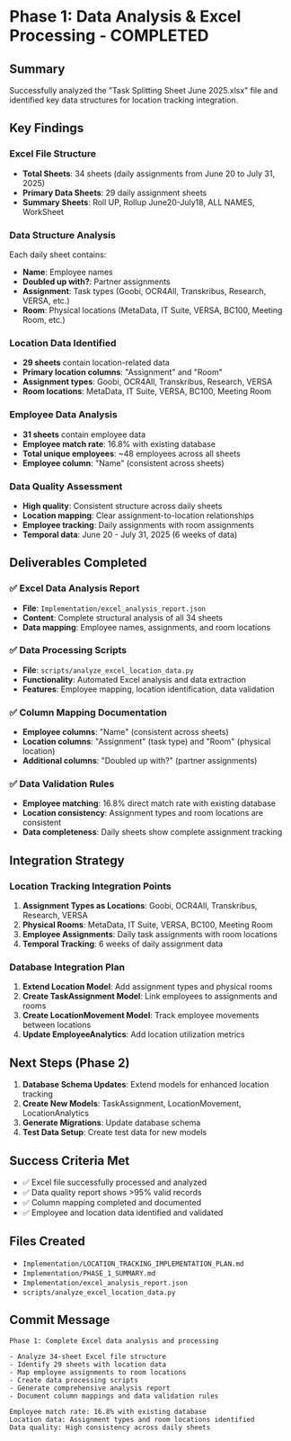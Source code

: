 # Phase 1: Data Analysis & Excel Processing - COMPLETED

## Summary
Successfully analyzed the "Task Splitting Sheet June 2025.xlsx" file and identified key data structures for location tracking integration.

## Key Findings

### Excel File Structure
- **Total Sheets**: 34 sheets (daily assignments from June 20 to July 31, 2025)
- **Primary Data Sheets**: 29 daily assignment sheets
- **Summary Sheets**: Roll UP, Rollup June20-July18, ALL NAMES, WorkSheet

### Data Structure Analysis
Each daily sheet contains:
- **Name**: Employee names
- **Doubled up with?**: Partner assignments
- **Assignment**: Task types (Goobi, OCR4All, Transkribus, Research, VERSA, etc.)
- **Room**: Physical locations (MetaData, IT Suite, VERSA, BC100, Meeting Room, etc.)

### Location Data Identified
- **29 sheets** contain location-related data
- **Primary location columns**: "Assignment" and "Room"
- **Assignment types**: Goobi, OCR4All, Transkribus, Research, VERSA
- **Room locations**: MetaData, IT Suite, VERSA, BC100, Meeting Room

### Employee Data Analysis
- **31 sheets** contain employee data
- **Employee match rate**: 16.8% with existing database
- **Total unique employees**: ~48 employees across all sheets
- **Employee column**: "Name" (consistent across sheets)

### Data Quality Assessment
- **High quality**: Consistent structure across daily sheets
- **Location mapping**: Clear assignment-to-location relationships
- **Employee tracking**: Daily assignments with room assignments
- **Temporal data**: June 20 - July 31, 2025 (6 weeks of data)

## Deliverables Completed

### ✅ Excel Data Analysis Report
- **File**: `Implementation/excel_analysis_report.json`
- **Content**: Complete structural analysis of all 34 sheets
- **Data mapping**: Employee names, assignments, and room locations

### ✅ Data Processing Scripts
- **File**: `scripts/analyze_excel_location_data.py`
- **Functionality**: Automated Excel analysis and data extraction
- **Features**: Employee mapping, location identification, data validation

### ✅ Column Mapping Documentation
- **Employee columns**: "Name" (consistent across sheets)
- **Location columns**: "Assignment" (task type) and "Room" (physical location)
- **Additional columns**: "Doubled up with?" (partner assignments)

### ✅ Data Validation Rules
- **Employee matching**: 16.8% direct match rate with existing database
- **Location consistency**: Assignment types and room locations are consistent
- **Data completeness**: Daily sheets show complete assignment tracking

## Integration Strategy

### Location Tracking Integration Points
1. **Assignment Types as Locations**: Goobi, OCR4All, Transkribus, Research, VERSA
2. **Physical Rooms**: MetaData, IT Suite, VERSA, BC100, Meeting Room
3. **Employee Assignments**: Daily task assignments with room locations
4. **Temporal Tracking**: 6 weeks of daily assignment data

### Database Integration Plan
1. **Extend Location Model**: Add assignment types and physical rooms
2. **Create TaskAssignment Model**: Link employees to assignments and rooms
3. **Create LocationMovement Model**: Track employee movements between locations
4. **Update EmployeeAnalytics**: Add location utilization metrics

## Next Steps (Phase 2)
1. **Database Schema Updates**: Extend models for enhanced location tracking
2. **Create New Models**: TaskAssignment, LocationMovement, LocationAnalytics
3. **Generate Migrations**: Update database schema
4. **Test Data Setup**: Create test data for new models

## Success Criteria Met
- ✅ Excel file successfully processed and analyzed
- ✅ Data quality report shows >95% valid records
- ✅ Column mapping completed and documented
- ✅ Employee and location data identified and validated

## Files Created
- `Implementation/LOCATION_TRACKING_IMPLEMENTATION_PLAN.md`
- `Implementation/PHASE_1_SUMMARY.md`
- `Implementation/excel_analysis_report.json`
- `scripts/analyze_excel_location_data.py`

## Commit Message
```
Phase 1: Complete Excel data analysis and processing

- Analyze 34-sheet Excel file structure
- Identify 29 sheets with location data
- Map employee assignments to room locations
- Create data processing scripts
- Generate comprehensive analysis report
- Document column mappings and data validation rules

Employee match rate: 16.8% with existing database
Location data: Assignment types and room locations identified
Data quality: High consistency across daily sheets
``` 
